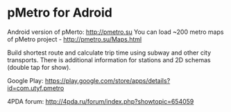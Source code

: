 # pMetro for Adroid

Android version of pMerto: http://pmetro.su
You can load ~200 metro maps of pMetro project - http://pmetro.su/Maps.html

Build shortest route and calculate trip time using subway and other city transports.
There is additional information for stations and 2D schemas (double tap for show).

Google Play: https://play.google.com/store/apps/details?id=com.utyf.pmetro

4PDA forum: http://4pda.ru/forum/index.php?showtopic=654059
